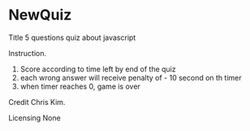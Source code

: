 # NewQuiz
Title
5 questions quiz about javascript

Instruction. 
1) Score according to time left by end of the quiz
2) each wrong answer will receive penalty of - 10 second on th timer
3) when timer reaches 0, game is over


Credit
Chris Kim.

Licensing 
None

